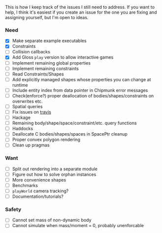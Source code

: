 This is how I keep track of the issues I still need to address.
If you want to help, I think it's easiest if you create an issue for the one you are fixing and assigning yourself, but I'm open to ideas.

### Need
- [x] Make separate example executables
- [x] Constraints
- [ ] Collision callbacks
- [x] Add Gloss `play` version to allow interactive games
- [ ] Implement remaining global properties
- [ ] Implement remaining constraints
- [ ] Read Constraints/Shapes
- [ ] Add explicitly managed shapes whose properties you can change at runtime
- [ ] Include entity index from data pointer in Chipmunk error messages
- [ ] Check(enforce?) proper deallocation of bodies/shapes/constraints on overwrites etc.
- [ ] Spatial queries
- [ ] Fix issues on [travis](https://travis-ci.org/jonascarpay/phycs)
- [ ] Hackage
- [ ] Remaining body/shape/space/constraint/etc. query functions
- [ ] Haddocks
- [ ] Deallocate C bodies/shapes/spaces in SpacePtr cleanup
- [ ] Proper convex polygon rendering
- [ ] Clean up pragmas

### Want
- [ ] Split out rendering into a separate module
- [ ] Figure out how to solve orphan instances
- [ ] More convenience shapes
- [ ] Benchmarks
- [ ] `playWorld` camera tracking?
- [ ] Documentation/tutorials?

### Safety
- [ ] Cannot set mass of non-dynamic body
- [ ] Cannot simulate when mass/moment = 0, probably unenforcable

